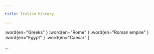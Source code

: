 ```yaml
---

title: Italian history

---
```


:word{en="Greeks" }
:word{en="Rome" }
:word{en="Roman empire" }
:word{en="Egypt" }
:word{en="Caesar" }

...
